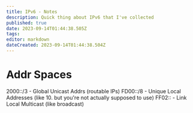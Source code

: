 ```yaml
---
title: IPv6 - Notes
description: Quick thing about IPv6 that I've collected
published: true
date: 2023-09-14T01:44:38.505Z
tags: 
editor: markdown
dateCreated: 2023-09-14T01:44:38.504Z
---
```


# Addr Spaces

2000::/3 - Global Unicast Addrs (routable IPs)
FD00::/8 - Unique Local Addresses  (like 10. but you're not actually supposed to use)
FF02:: - Link Local Multicast (like broadcast)
